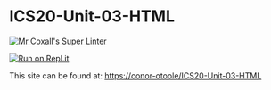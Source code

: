 # ICS20-Unit-03-HTML

[![Mr Coxall's Super Linter](https://github.com/conor-otoole/ICS20-Unit-03-HTML/workflows/Mr%20Coxall's%20Super%20Linter/badge.svg)](https://github.com/conor-otoole/ICS20-Unit-03-HTML/actions/)

[![Run on Repl.it](https://repl.it/badge/github/conor-otoole/ICS20-Unit-03-HTML)](https://repl.it/github/conor-otoole/ICS20-Unit-03-HTML)

This site can be found at: [https://conor-otoole/ICS20-Unit-03-HTML](https://conor-otoole/ICS20-Unit-03-HTML)
